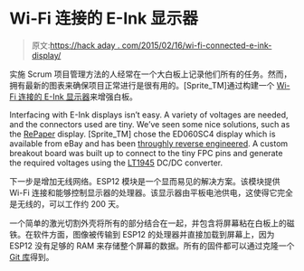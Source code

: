 # Wi-Fi 连接的 E-Ink 显示器

> 原文:[https://hack aday . com/2015/02/16/wi-fi-connected-e-ink-display/](https://hackaday.com/2015/02/16/wi-fi-connected-e-ink-display/)

实施 Scrum 项目管理方法的人经常在一个大白板上记录他们所有的任务。然而，拥有最新的图表来确保项目正常进行是很有用的。[Sprite_TM]通过构建一个 [Wi-Fi 连接的 E-Ink 显示器](http://spritesmods.com/?art=einkdisplay&page=1)来增强白板。

Interfacing with E-Ink displays isn’t easy. A variety of voltages are needed, and the connectors used are tiny. We’ve seen some nice solutions, such as the [RePaper](http://hackaday.com/2013/07/29/2013-open-hardware-summit-badge-includes-epaper-display/) display. [Sprite_TM] chose the ED060SC4 display which is available from eBay and has been [throughly reverse engineered](http://essentialscrap.com/eink/). A custom breakout board was built up to connect to the tiny FPC pins and generate the required voltages using the [LT1945](http://www.linear.com/product/LT1945) DC/DC converter.

下一步是增加无线网络。ESP12 模块是一个显而易见的解决方案。该模块提供 Wi-Fi 连接和能够控制显示器的处理器。该显示器由平板电池供电，这使得它完全是无线的，可以工作约 200 天。

一个简单的激光切割外壳将所有的部分结合在一起，并包含将屏幕粘在白板上的磁铁。在软件方面，图像被传输到 ESP12 的处理器并直接加载到屏幕上，因为 ESP12 没有足够的 RAM 来存储整个屏幕的数据。所有的固件都可以通过克隆一个 [Git 库](http://git.spritesserver.nl/espeink.git/)得到。